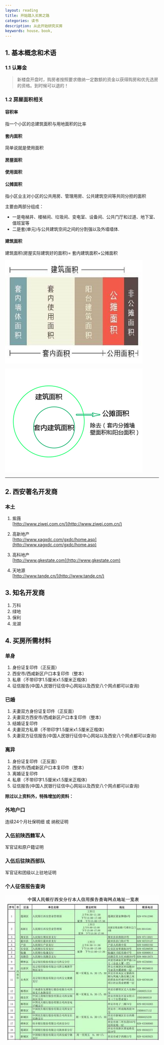 ```yaml
---
layout: reading
title: 开始踏入买房之路
categories: 读书
description: 从此开始研究买房
keywords: house，book,
---
```


## 1. 基本概念和术语

### 1.1 认筹金

> 新楼盘开盘时，购房者按照要求缴纳一定数额的资金以获得购房和优先选房的资格。到时候可以退的！

### 1.2 房屋面积相关

#### 容积率
指一个小区的总建筑面积与用地面积的比率

#### 套内面积
简单说就是使用面积

#### 房屋面积

#### 使用面积

#### 公摊面积
指小区业主对小区的公共用房、管理用房、公共建筑空间等共同分担的面积

主要由两部分组成：
- 一是电梯井、楼梯间、垃圾间、变电室、设备间、公共门厅和过道、地下室、值班室等
- 二是套(单元)与公共建筑空间之间的分割强以及外墙墙体.

#### 建筑面积
建筑面积(房屋实际建筑好的面积)= 套内建筑面积+公摊面积


![一图顶千言](/res/img/reading/house/house_area.jpg)

![一图顶千言](/res/img/reading/house/house_area2.jpg)

---

## 2. 西安著名开发商

### 本土
1. 紫薇  
[http://www.ziwei.com.cn/](http://www.ziwei.com.cn/)

2. 高新地产   
[http://www.xagxdc.com/gxdc/home.asp](http://www.xagxdc.com/gxdc/home.asp)

3. 高科地产  
[http://www.gkestate.com](http://www.gkestate.com)

4. 天地源   
[http://www.tande.cn/](http://www.tande.cn/)

## 3. 知名开发商

1. 万科
2. 绿地
3. 保利
4. 龙湖


## 4. 买房所需材料
### 单身
1. 身份证复印件（正反面）
2. 西安市/西咸新区户口本复印件（整本）
3. 私章（不带印字1.5厘米x1.5厘米正楷体）
4. 征信报告(中国人民银行征信中心网站以及西安八个网点都可以查询)


### 已婚
1. 夫妻双方身份证复印件（正反面）
2. 夫妻双方西安市/西咸新区户口本复印件（整本）
3. 结婚证复印件
4. 夫妻双方私章（不带印字1.5厘米x1.5厘米正楷体）
5. 夫妻双方征信报告(中国人民银行征信中心网站以及西安八个网点都可以查询)

### 离异
1. 身份证复印件（正反面）
2. 西安市/西咸新区户口本复印件（整本）
3. 离婚证复印件
4. 私章（不带印字1.5厘米x1.5厘米正楷体）
5. 征信报告(中国人民银行征信中心网站以及西安八个网点都可以查询)


**除过以上资料外，特殊增加的资料：**

### 外地户口
连续24个月社保明细 或 纳税证明

### 入伍前陕西籍军人
军官证和原户籍证明

### 入伍后驻陕西部队
军官证和团级以上驻地证明

### 个人征信报告查询

![一图顶千言](/res/img/reading/house/zhengxin.jpg)
